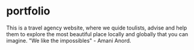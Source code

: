 # portfolio

This is a travel agency website, where we quide toulists, advise and help them to explore the most beautiful place locally and globally that you can imagine.
"We like the impossibles" - Amani Anord.
